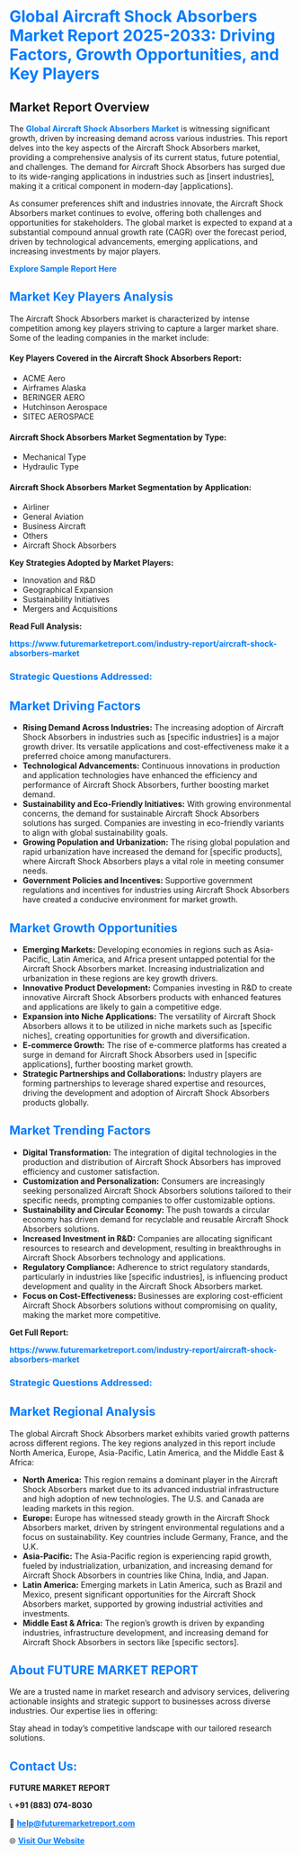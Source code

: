 <h1 style="color: #007BFF;">Global Aircraft Shock Absorbers Market Report 2025-2033: Driving Factors, Growth Opportunities, and Key Players</h1>

<section id="overview">
<h2>Market Report Overview</h2>
<p>The <a href="https://www.futuremarketreport.com/industry-report/aircraft-shock-absorbers-market" style="color: #007BFF; text-decoration: none;"><strong>Global Aircraft Shock Absorbers Market</strong></a> is witnessing significant growth, driven by increasing demand across various industries. This report delves into the key aspects of the Aircraft Shock Absorbers market, providing a comprehensive analysis of its current status, future potential, and challenges. The demand for Aircraft Shock Absorbers has surged due to its wide-ranging applications in industries such as [insert industries], making it a critical component in modern-day [applications].</p>
<p>As consumer preferences shift and industries innovate, the Aircraft Shock Absorbers market continues to evolve, offering both challenges and opportunities for stakeholders. The global market is expected to expand at a substantial compound annual growth rate (CAGR) over the forecast period, driven by technological advancements, emerging applications, and increasing investments by major players.</p>
</section>

<section id="overview">
<p><a href="https://www.futuremarketreport.com/request-sample/reportId=120763" style="color: #007BFF; text-decoration: none;"><strong>Explore Sample Report Here</strong></a></p>
</section>

<section id="key-players">
<h2 style="color: #007BFF;">Market Key Players Analysis</h2>
<p>The Aircraft Shock Absorbers market is characterized by intense competition among key players striving to capture a larger market share. Some of the leading companies in the market include:</p>
<h4>Key Players Covered in the Aircraft Shock Absorbers Report:</h4>
<ul><li>ACME Aero</li><li>Airframes Alaska</li><li>BERINGER AERO</li><li>Hutchinson Aerospace</li><li>SITEC AEROSPACE</li></ul>
<h4>Aircraft Shock Absorbers Market Segmentation by Type:</h4>
<ul><li>Mechanical Type</li><li>Hydraulic Type</li></ul>

<h4>Aircraft Shock Absorbers Market Segmentation by Application:</h4>
<ul><li>Airliner</li><li>General Aviation</li><li>Business Aircraft</li><li>Others</li><li>Aircraft Shock Absorbers</li></ul>
<p><strong>Key Strategies Adopted by Market Players:</strong></p>
<ul>
<li>Innovation and R&D</li>
<li>Geographical Expansion</li>
<li>Sustainability Initiatives</li>
<li>Mergers and Acquisitions</li>
</ul>
</section>

<section>
<p><strong>Read Full Analysis: </strong></p><a href="https://www.futuremarketreport.com/industry-report/aircraft-shock-absorbers-market" style="color: #007BFF; text-decoration: none;"><strong>https://www.futuremarketreport.com/industry-report/aircraft-shock-absorbers-market</strong></a>
<h3 style="color: #007BFF;">Strategic Questions Addressed:</h3>
</section>

<section id="driving-factors">
<h2 style="color: #007BFF;">Market Driving Factors</h2>
<ul>
<li><strong>Rising Demand Across Industries:</strong> The increasing adoption of Aircraft Shock Absorbers in industries such as [specific industries] is a major growth driver. Its versatile applications and cost-effectiveness make it a preferred choice among manufacturers.</li>
<li><strong>Technological Advancements:</strong> Continuous innovations in production and application technologies have enhanced the efficiency and performance of Aircraft Shock Absorbers, further boosting market demand.</li>
<li><strong>Sustainability and Eco-Friendly Initiatives:</strong> With growing environmental concerns, the demand for sustainable Aircraft Shock Absorbers solutions has surged. Companies are investing in eco-friendly variants to align with global sustainability goals.</li>
<li><strong>Growing Population and Urbanization:</strong> The rising global population and rapid urbanization have increased the demand for [specific products], where Aircraft Shock Absorbers plays a vital role in meeting consumer needs.</li>
<li><strong>Government Policies and Incentives:</strong> Supportive government regulations and incentives for industries using Aircraft Shock Absorbers have created a conducive environment for market growth.</li>
</ul>
</section>

<section id="growth-opportunities">
<h2 style="color: #007BFF;">Market Growth Opportunities</h2>
<ul>
<li><strong>Emerging Markets:</strong> Developing economies in regions such as Asia-Pacific, Latin America, and Africa present untapped potential for the Aircraft Shock Absorbers market. Increasing industrialization and urbanization in these regions are key growth drivers.</li>
<li><strong>Innovative Product Development:</strong> Companies investing in R&D to create innovative Aircraft Shock Absorbers products with enhanced features and applications are likely to gain a competitive edge.</li>
<li><strong>Expansion into Niche Applications:</strong> The versatility of Aircraft Shock Absorbers allows it to be utilized in niche markets such as [specific niches], creating opportunities for growth and diversification.</li>
<li><strong>E-commerce Growth:</strong> The rise of e-commerce platforms has created a surge in demand for Aircraft Shock Absorbers used in [specific applications], further boosting market growth.</li>
<li><strong>Strategic Partnerships and Collaborations:</strong> Industry players are forming partnerships to leverage shared expertise and resources, driving the development and adoption of Aircraft Shock Absorbers products globally.</li>
</ul>
</section>

<section id="trending-factors">
<h2 style="color: #007BFF;">Market Trending Factors</h2>
<ul>
<li><strong>Digital Transformation:</strong> The integration of digital technologies in the production and distribution of Aircraft Shock Absorbers has improved efficiency and customer satisfaction.</li>
<li><strong>Customization and Personalization:</strong> Consumers are increasingly seeking personalized Aircraft Shock Absorbers solutions tailored to their specific needs, prompting companies to offer customizable options.</li>
<li><strong>Sustainability and Circular Economy:</strong> The push towards a circular economy has driven demand for recyclable and reusable Aircraft Shock Absorbers solutions.</li>
<li><strong>Increased Investment in R&D:</strong> Companies are allocating significant resources to research and development, resulting in breakthroughs in Aircraft Shock Absorbers technology and applications.</li>
<li><strong>Regulatory Compliance:</strong> Adherence to strict regulatory standards, particularly in industries like [specific industries], is influencing product development and quality in the Aircraft Shock Absorbers market.</li>
<li><strong>Focus on Cost-Effectiveness:</strong> Businesses are exploring cost-efficient Aircraft Shock Absorbers solutions without compromising on quality, making the market more competitive.</li>
</ul>
</section>

<section>
<p><strong>Get Full Report: </strong></p><a href="https://www.futuremarketreport.com/industry-report/aircraft-shock-absorbers-market" style="color: #007BFF; text-decoration: none;"><strong>https://www.futuremarketreport.com/industry-report/aircraft-shock-absorbers-market</strong></a>
<h3 style="color: #007BFF;">Strategic Questions Addressed:</h3>
</section>


<section id="regional-analysis">
<h2 style="color: #007BFF;">Market Regional Analysis</h2>
<p>The global Aircraft Shock Absorbers market exhibits varied growth patterns across different regions. The key regions analyzed in this report include North America, Europe, Asia-Pacific, Latin America, and the Middle East & Africa:</p>
<ul>
<li><strong>North America:</strong> This region remains a dominant player in the Aircraft Shock Absorbers market due to its advanced industrial infrastructure and high adoption of new technologies. The U.S. and Canada are leading markets in this region.</li>
<li><strong>Europe:</strong> Europe has witnessed steady growth in the Aircraft Shock Absorbers market, driven by stringent environmental regulations and a focus on sustainability. Key countries include Germany, France, and the U.K.</li>
<li><strong>Asia-Pacific:</strong> The Asia-Pacific region is experiencing rapid growth, fueled by industrialization, urbanization, and increasing demand for Aircraft Shock Absorbers in countries like China, India, and Japan.</li>
<li><strong>Latin America:</strong> Emerging markets in Latin America, such as Brazil and Mexico, present significant opportunities for the Aircraft Shock Absorbers market, supported by growing industrial activities and investments.</li>
<li><strong>Middle East & Africa:</strong> The region’s growth is driven by expanding industries, infrastructure development, and increasing demand for Aircraft Shock Absorbers in sectors like [specific sectors].</li>
</ul>
</section>

<footer>
<h2 style="color: #007BFF;">About FUTURE MARKET REPORT</h2>
<p>We are a trusted name in market research and advisory services, delivering actionable insights and strategic support to businesses across diverse industries. Our expertise lies in offering:</p>

<p>Stay ahead in today’s competitive landscape with our tailored research solutions.</p>

<h2 style="color: #007BFF;">Contact Us:</h2>
<p><strong>FUTURE MARKET REPORT</strong></p>
<p>📞 <strong>+91 (883) 074-8030</strong></p>
<p>📧 <strong><a href="mailto:help@futuremarketreport.com" style="color: #007BFF;">help@futuremarketreport.com</a></strong></p>
<p>🌐 <strong><a href="https://www.futuremarketreport.com/" style="color: #007BFF;">Visit Our Website</a></strong></p>
</footer>